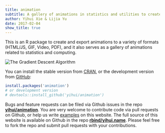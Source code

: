 ```yaml
---
title: animation
subtitle: A gallery of animations in statistics and utilities to create animations
author: Yihui Xie & Lijia Yu
date: 2017-02-04
show_title: true
---
```


This is an R package to create and export animations to a variety of formats (HTML/JS, GIF, Video, PDF), and it also serves as a gallery of animations related to statistics and computing.

![The Gradient Descent Algorithm](https://assets.yihui.name/figures/animation/example/grad-desc/demo-a-.gif)

You can install the stable version from [CRAN](https://cran.rstudio.com/package=animation), or the development version from [GitHub](https://github.com/yihui/animation):

```r
install.packages('animation')
# or development version
# devtools::install_github('yihui/animation')
```

Bugs and feature requests can be filed via Github issues in the repo [**yihui/animation**](https://github.com/yihui/animation/issues). You are very welcome to contribute code via pull requests on Github, or help us write [examples](examples/) on this website. The full source of this website is available on Github in the repo [**rbind/yihui.name**](https://github.com/rbind/yihui.name). Please feel free to fork the repo and submit pull requests with your contributions.
